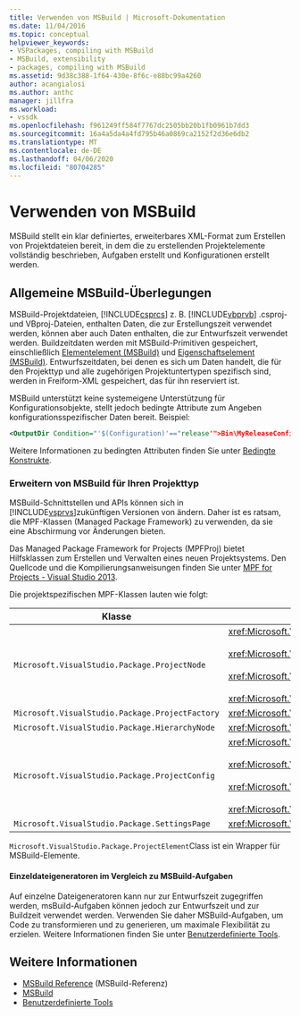 ```yaml
---
title: Verwenden von MSBuild | Microsoft-Dokumentation
ms.date: 11/04/2016
ms.topic: conceptual
helpviewer_keywords:
- VSPackages, compiling with MSBuild
- MSBuild, extensibility
- packages, compiling with MSBuild
ms.assetid: 9d38c388-1f64-430e-8f6c-e88bc99a4260
author: acangialosi
ms.author: anthc
manager: jillfra
ms.workload:
- vssdk
ms.openlocfilehash: f961249ff584f7767dc2505bb20b1fb0961b7dd3
ms.sourcegitcommit: 16a4a5da4a4fd795b46a0869ca2152f2d36e6db2
ms.translationtype: MT
ms.contentlocale: de-DE
ms.lasthandoff: 04/06/2020
ms.locfileid: "80704285"
---
```

# <a name="using-msbuild"></a>Verwenden von MSBuild
MSBuild stellt ein klar definiertes, erweiterbares XML-Format zum Erstellen von Projektdateien bereit, in dem die zu erstellenden Projektelemente vollständig beschrieben, Aufgaben erstellt und Konfigurationen erstellt werden.

## <a name="general-msbuild-considerations"></a>Allgemeine MSBuild-Überlegungen
 MSBuild-Projektdateien, [!INCLUDE[csprcs](../../data-tools/includes/csprcs_md.md)] z. B. [!INCLUDE[vbprvb](../../code-quality/includes/vbprvb_md.md)] .csproj- und VBproj-Dateien, enthalten Daten, die zur Erstellungszeit verwendet werden, können aber auch Daten enthalten, die zur Entwurfszeit verwendet werden. Buildzeitdaten werden mit MSBuild-Primitiven gespeichert, einschließlich [Elementelement (MSBuild)](../../msbuild/item-element-msbuild.md) und [Eigenschaftselement (MSBuild)](../../msbuild/property-element-msbuild.md). Entwurfszeitdaten, bei denen es sich um Daten handelt, die für den Projekttyp und alle zugehörigen Projektuntertypen spezifisch sind, werden in Freiform-XML gespeichert, das für ihn reserviert ist.

 MSBuild unterstützt keine systemeigene Unterstützung für Konfigurationsobjekte, stellt jedoch bedingte Attribute zum Angeben konfigurationsspezifischer Daten bereit. Beispiel:

```xml
<OutputDir Condition="'$(Configuration)'=="release'">Bin\MyReleaseConfig</OutputDir>
```

 Weitere Informationen zu bedingten Attributen finden Sie unter [Bedingte Konstrukte](../../msbuild/msbuild-conditional-constructs.md).

### <a name="extending-msbuild-for-your-project-type"></a>Erweitern von MSBuild für Ihren Projekttyp
 MSBuild-Schnittstellen und APIs können sich in [!INCLUDE[vsprvs](../../code-quality/includes/vsprvs_md.md)]zukünftigen Versionen von ändern. Daher ist es ratsam, die MPF-Klassen (Managed Package Framework) zu verwenden, da sie eine Abschirmung vor Änderungen bieten.

 Das Managed Package Framework for Projects (MPFProj) bietet Hilfsklassen zum Erstellen und Verwalten eines neuen Projektsystems. Den Quellcode und die Kompilierungsanweisungen finden Sie unter [MPF for Projects - Visual Studio 2013](https://github.com/tunnelvisionlabs/MPFProj10).

 Die projektspezifischen MPF-Klassen lauten wie folgt:

|Klasse|Implementierung|
|-----------|--------------------|
|`Microsoft.VisualStudio.Package.ProjectNode`|<xref:Microsoft.VisualStudio.Shell.Interop.IVsProject3><br /><br /> <xref:Microsoft.VisualStudio.Shell.Interop.IVsCfgProvider2><br /><br /> <xref:Microsoft.VisualStudio.Shell.Interop.IPersistFileFormat><br /><br /> <xref:Microsoft.VisualStudio.Shell.Interop.IVsSolutionEvents>|
|`Microsoft.VisualStudio.Package.ProjectFactory`|<xref:Microsoft.VisualStudio.Shell.Interop.IVsProjectFactory>|
|`Microsoft.VisualStudio.Package.HierarchyNode`|<xref:Microsoft.VisualStudio.Shell.Interop.IVsHierarchy>|
|`Microsoft.VisualStudio.Package.ProjectConfig`|<xref:Microsoft.VisualStudio.Shell.Interop.IVsCfg><br /><br /> <xref:Microsoft.VisualStudio.Shell.Interop.IVsProjectCfg><br /><br /> <xref:Microsoft.VisualStudio.Shell.Interop.IVsBuildableProjectCfg><br /><br /> <xref:Microsoft.VisualStudio.Shell.Interop.IVsDebuggableProjectCfg>|
|`Microsoft.VisualStudio.Package.SettingsPage`|<xref:Microsoft.VisualStudio.OLE.Interop.IPropertyPageSite>|

 `Microsoft.VisualStudio.Package.ProjectElement`Class ist ein Wrapper für MSBuild-Elemente.

#### <a name="single-file-generators-vs-msbuild-tasks"></a>Einzeldateigeneratoren im Vergleich zu MSBuild-Aufgaben
 Auf einzelne Dateigeneratoren kann nur zur Entwurfszeit zugegriffen werden, msBuild-Aufgaben können jedoch zur Entwurfszeit und zur Buildzeit verwendet werden. Verwenden Sie daher MSBuild-Aufgaben, um Code zu transformieren und zu generieren, um maximale Flexibilität zu erzielen. Weitere Informationen finden Sie unter [Benutzerdefinierte Tools](../../extensibility/internals/custom-tools.md).

## <a name="see-also"></a>Weitere Informationen
- [MSBuild Reference](../../msbuild/msbuild-reference.md) (MSBuild-Referenz)
- [MSBuild](../../msbuild/msbuild.md)
- [Benutzerdefinierte Tools](../../extensibility/internals/custom-tools.md)
